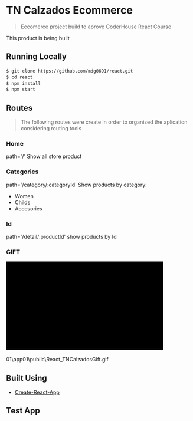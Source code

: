 # TN Calzados Ecommerce

> Eccomerce project build to aprove CoderHouse React Course

This product is being built

## Running Locally

```bash
$ git clone https://github.com/mdg0691/react.git
$ cd react
$ npm install
$ npm start
```
## Routes
> The following routes were create in order to organized the aplication considering routing tools

### Home  
path='/' Show all store product 

### Categories
path='/category/:categoryId' Show products by category:
- Women
- Childs
- Accesories

### Id
path='/detail/:productId' show products by Id

### GIFT

![](public/React_TNCalzadosGift.gif)

01\app01\public\React_TNCalzadosGift.gif

## Built Using

- [Create-React-App](https://create-react-app.dev/)

## Test App 


